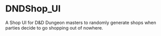 # DNDShop_UI
A Shop UI for D&amp;D Dungeon masters to randomly generate shops when parties decide to go shopping out of nowhere. 
